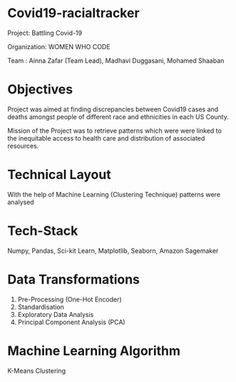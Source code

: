 # Covid19-racialtracker

Project: Battling Covid-19

Organization: WOMEN WHO CODE

Team : Ainna Zafar (Team Lead), Madhavi Duggasani, Mohamed Shaaban

# Objectives

Project was aimed at finding discrepancies between Covid19 cases and deaths amongst people of different race and ethnicities in each US County. 

Mission of the Project was to retrieve patterns which were were linked to the inequitable access to health care and distribution of associated resources.

# Technical Layout
With the help of Machine Learning (Clustering Technique) patterns were analysed

# Tech-Stack
Numpy, Pandas, Sci-kit Learn, Matplotlib, Seaborn, Amazon Sagemaker

# Data Transformations
1. Pre-Processing (One-Hot Encoder)
2. Standardisation
3. Exploratory Data Analysis
4. Principal Component Analysis (PCA)

# Machine Learning Algorithm
K-Means Clustering


